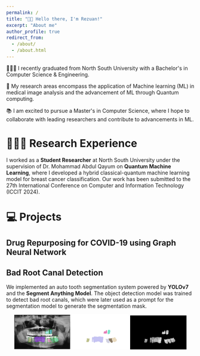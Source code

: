 ```yaml
---
permalink: /
title: "👋🏼 Hello there, I'm Rezuan!"
excerpt: "About me"
author_profile: true
redirect_from: 
  - /about/
  - /about.html
---
```




<!-- ![Illustration of combining vision and language modalities](/images/image_to_text_vis.png){: .align-right width="300px"} -->
👨🏻‍💻 I recently graduated from North South University with a Bachelor's in Computer Science & Engineering. 

🔬 My research areas encompass the application of Machine learning (ML) in medical image analysis and the advancement of ML through Quantum computing.

📚 I am excited to pursue a Master's in Computer Science, where I hope to collaborate with leading researchers and contribute to advancements in ML. 




# 👨🏻‍🔬 Research Experience
I worked as a **Student Researcher** at North South University under the supervision of Dr. Mohammad Abdul Qayum on **Quantum Machine Learning**, where I developed a hybrid classical-quantum machine learning model for breast cancer classification. Our work has been submitted to the 27th International Conference on Computer and Information Technology (ICCIT 2024). 



# 💻 Projects

## Drug Repurposing for COVID-19 using Graph Neural Network



## Bad Root Canal Detection
We implemented an auto tooth segmentation system powered by **YOLOv7** and the **Segment Anything Model**. The object detection model was trained to detect bad root canals, which were later used as a prompt for the segmentation model to generate the segmentation mask. 

<p align="center">
  <img src="images\project 1.1.png" alt="First Image" style="height: auto; max-height: 200px; width: auto; max-width: 30%;" />
  <img src="images\project 1.2.png" alt="Second Image" style="height: auto; max-height: 200px; width: auto; max-width: 30%;" />
  <img src="images\project 1.3.png" alt="Second Image" style="height: auto; max-height: 200px; width: auto; max-width: 30%;" />
</p>



